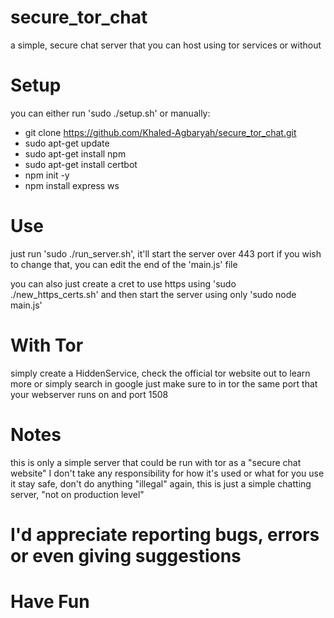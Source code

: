 # secure_tor_chat
a simple, secure chat server that you can host using tor services or without

# Setup
you can either run 'sudo ./setup.sh'
or manually:
- git clone https://github.com/Khaled-Agbaryah/secure_tor_chat.git
- sudo apt-get update
- sudo apt-get install npm
- sudo apt-get install certbot
- npm init -y
- npm install express ws

# Use
just run 'sudo ./run_server.sh', it'll start the server over 443 port
if you wish to change that, you can edit the end of the 'main.js' file

you can also just create a cret to use https using 'sudo ./new_https_certs.sh'
and then start the server using only 'sudo node main.js'

# With Tor
simply create a HiddenService, check the official tor website out to learn more
or simply search in google
just make sure to in tor the same port that your webserver runs on and port 1508

# Notes
this is only a simple server that could be run with tor as a "secure chat website"
I don't take any responsibility for how it's used or what for you use it
stay safe, don't do anything "illegal"
again, this is just a simple chatting server, "not on production level"

# I'd appreciate reporting bugs, errors or even giving suggestions
# Have Fun
